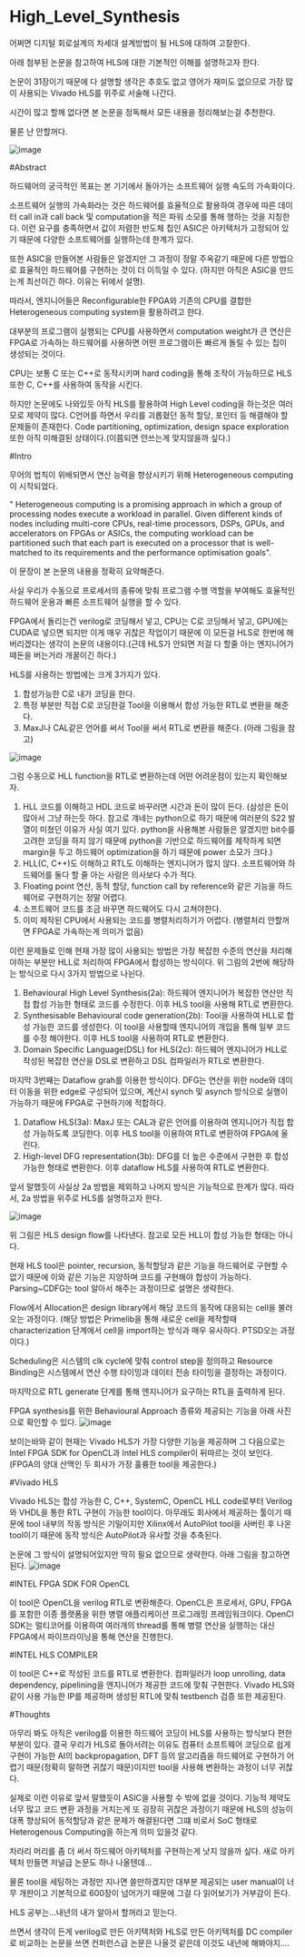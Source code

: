 # High_Level_Synthesis

어쩌면 디지털 회로설계의 차세대 설계방법이 될 HLS에 대하여 고찰한다.

아래 첨부된 논문을 참고하여 HLS에 대한 기본적인 이해를 설명하고자 한다.

논문이 31장이기 때문에 다 설명할 생각은 추호도 없고 영어가 재미도 없으므로 가장 많이 사용되는 Vivado HLS를 위주로 서술해 나간다.

시간이 많고 할께 없다면 본 논문을 정독해서 모든 내용을 정리해보는걸 추천한다.

물론 난 안할꺼다.


![image](https://github.com/dylee0907/High_Level_Synthesis/assets/79738681/2b2e3c80-cfa3-4b2c-9f45-df8b3af3225b)

#Abstract

하드웨어의 궁극적인 목표는 본 기기에서 돌아가는 소프트웨어 실행 속도의 가속화이다. 

소프트웨어 실행의 가속화라는 것은 하드웨어를 효율적으로 활용하여 경우에 따른 데이터 call in과 call back 및 computation을 적은 파워 소모를 통해 행하는 것을 지칭한다. 이런 요구를 충족하면서 값이 저렴한 반도체 칩인 ASIC은 아키텍처가 고정되어 있기 때문에 다양한 소프트웨어를 실행하는데 한계가 있다. 

또한 ASIC을 만들어본 사람들은 알겠지만 그 과정이 정말 주옥같기 때문에 다른 방법으로 효율적인 하드웨어를 구현하는 것이 더 이득일 수 있다. (하지만 아직은 ASIC을 만드는게 최선이긴 하다. 이유는 뒤에서 설명).

따라서, 엔지니어들은 Reconfigurable한 FPGA와 기존의 CPU를 결합한 Heterogeneous computing system을 활용하려고 한다. 

대부분의 프로그램이 실행되는 CPU를 사용하면서 computation weight가 큰 연산은 FPGA로 가속하는 하드웨어를 사용하면 어떤 프로그램이든 빠르게 돌릴 수 있는 칩이 생성되는 것이다.

CPU는 보통 C 또는 C++로 동작시키며 hard coding을 통해 조작이 가능하므로 HLS 또한 C, C++를 사용하여 동작을 시킨다.

하지만 논문에도 나와있듯 아직 HLS를 활용하여 High Level coding을 하는것은 여러모로 제약이 많다. 
C언어를 하면서 우리를 괴롭혔던 동적 할당, 포인터 등 해결해야 할 문제들이 존재한다.
Code partitioning, optimization, design space exploration 또한 아직 미해결된 상태이다.(이쯤되면 안쓰는게 맞지않을까 싶다.)

#Intro

무어의 법칙이 위배되면서 연산 능력을 향상시키기 위해 Heterogeneous computing이 시작되었다.

" Heterogeneous computing is a promising approach in which a group of processing nodes execute a workload in parallel. Given different kinds of nodes including multi-core CPUs, real-time processors, DSPs, GPUs, and accelerators on FPGAs or ASICs, the computing workload can be partitioned such that each part is executed on a processor that is well-matched to its requirements and the performance optimisation goals".


이 문장이 본 논문의 내용을 정확히 요약해준다. 

사실 우리가 수동으로 프로세서의 종류에 맞춰 프로그램 수행 역할을 부여해도 효율적인 하드웨어 운용과 빠른 소프트웨어 실행을 할 수 있다.

FPGA에서 돌리는건 verilog로 코딩해서 넣고, CPU는 C로 코딩해서 넣고, GPU에는 CUDA로 넣으면 되지만 이게 매우 귀찮은 작업이기 때문에 이 모든걸 HLS로 한번에 해버리겠다는 생각이 논문의 내용이다.(근데 HLS가 안되면 저걸 다 할줄 아는 엔지니어가 떼돈을 버는거라 개꿀이긴 하다.)

HLS를 사용하는 방법에는 크게 3가지가 있다.
1. 합성가능한 C로 내가 코딩을 한다.
2. 특정 부분만 직접 C로 코딩한걸 Tool을 이용해서 합성 가능한 RTL로 변환을 해준다.
3. MaxJ나 CAL같은 언어를 써서 Tool을 써서 RTL로 변환을 해준다.
(아래 그림을 참고)

![image](https://github.com/dylee0907/High_Level_Synthesis/assets/79738681/13027849-80ea-4548-a8a6-99888825c7c0)

그럼 수동으로 HLL function을 RTL로 변환하는데 어떤 어려운점이 있는지 확인해보자.
1. HLL 코드를 이해하고 HDL 코드로 바꾸러면 시간과 돈이 많이 든다. (삼성은 돈이 많아서 그냥 하는듯 하다. 참고로 걔네는 python으로 하기 때문에 여러분의 S22 발열이 미쳤던 이유가 사실 여기 있다. python을 사용해본 사람들은 알겠지만 bit수를 고려한 코딩을 하지 않기 때문에 python을 기반으로 하드웨어를 제작하게 되면 margin을 두고 하드웨어 optimization을 하기 때문에 power 소모가 크다.)
2. HLL(C, C++)도 이해하고 RTL도 이해하는 엔지니어가 많지 않다. 소프트웨어와 하드웨어를 둘다 할 줄 아는 사람은 의사보다 수가 적다.
3. Floating point 연산, 동적 할당, function call by reference와 같은 기능을 하드웨어로 구현하기는 정말 어렵다.
4. 소프트웨어 코드를 조금 바꾸면 하드웨어도 다시 고쳐야한다.
5. 이미 제작된 CPU에서 사용되는 코드를 병렬처리하기가 어렵다. (병렬처리 안할꺼면 FPGA로 가속하는게 의미가 없음)

이런 문제들로 인해 현재 가장 많이 사용되는 방법은 가장 복잡한 수준의 연산을 처리해야하는 부분만 HLL로 처리하여 FPGA에서 합성하는 방식이다.
위 그림의 2번에 해당하는 방식으로 다시 3가지 방법으로 나뉜다.
1. Behavioural High Level Synthesis(2a): 하드웨어 엔지니어가 복잡한 연산만 직접 합성 가능한 형태로 코드를 수정한다. 이후 HLS tool을 사용해 RTL로 변환한다.
2. Synthesisable Behavioural code generation(2b): Tool을 사용하여 HLL로 합성 가능한 코드를 생성한다. 이 tool을 사용할때 엔지니어의 개입을 통해 일부 코드를 수정 해야한다. 이후 HLS tool을 사용하여 RTL로 변환한다.
3. Domain Specific Language(DSL) for HLS(2c): 하드웨어 엔지니어가 HLL로 작성된 복잡한 연산을 DSL로 변환하고 DSL 컴파일러가 RTL로 변환한다.

마지막 3번째는 Dataflow grah를 이용한 방식이다. DFG는 연산을 위한 node와 데이터 이동을 위한 edge로 구성되어 있으며, 계산시 synch 및 asynch 방식으로 실행이 가능하기 때문에 FPGA로 구현하기에 적합하다.
1. Dataflow HLS(3a): MaxJ 또는 CAL과 같은 언어를 이용하여 엔지니어가 직접 합성 가능하도록 코딩한다. 이후 HLS tool을 이용하여 RTL로 변환하여 FPGA에 올린다.
2. High-level DFG representation(3b): DFG를 더 높은 수준에서 구현한 후 합성 가능한 형태로 변환한다. 이후 dataflow HLS를 사용하여 RTL로 변환한다.

앞서 말했듯이 사실상 2a 방법을 제외하고 나머지 방식은 기능적으로 한계가 많다.
따라서, 2a 방법을 위주로 HLS를 설명하고자 한다.


![image](https://github.com/dylee0907/High_Level_Synthesis/assets/79738681/8be9fd14-fd86-49a0-bff8-d419f56a1c7e)

위 그림은 HLS design flow를 나타낸다.
참고로 모든 HLL이 합성 가능한 형태는 아니다.

현재 HLS tool은 pointer, recursion, 동적할당과 같은 기능을 하드웨어로 구현할 수 없기 때문에 이와 같은 기능은 지양하며 코드를 구현해야 합성이 가능하다.
Parsing~CDFG는 tool 알아서 해주는 과정이므로 설명은 생략한다.

Flow에서 Allocation은 design library에서 해당 코드의 동작에 대응되는 cell을 불러오는 과정이다.
(해당 방법은 Primelib을 통해 새로운 cell을 제작할때 characterization 단계에서 cell을 import하는 방식과 매우 유사하다. PTSD오는 과정이다.)

Scheduling은 시스템의 clk cycle에 맞춰 control step을 정의하고
Resource Binding은 시스템에서 연산 수행 타이밍과 데이터 전송 타이밍을 결정하는 과정이다.

마지막으로 RTL generate 단계를 통해 엔지니어가 요구하는 RTL을 출력하게 된다.


FPGA synthesis를 위한 Behavioural Approach 종류와 제공되는 기능을 아래 사진으로 확인할 수 있다.
![image](https://github.com/dylee0907/High_Level_Synthesis/assets/79738681/913a92c7-1b34-4b59-85c5-a3295f267995)

보이는바와 같이 현재는 Vivado HLS가 가장 다양한 기능을 제공하며 그 다음으로는 Intel FPGA SDK for OpenCL과 Intel HLS compiler이 뒤따르는 것이 보인다.
(FPGA의 양대 산맥인 두 회사가 가장 훌륭한 tool을 제공한다.)

#Vivado HLS

Vivado HLS는 합성 가능한 C, C++, SystemC, OpenCL HLL code로부터 Verilog와 VHDL을 통한 RTL 구현이 가능한 tool이다.
아무래도 회사에서 제공하는 툴이기 때문에 tool 내부의 작동 방식은 기밀이지만 Xilinx에서 AutoPilot tool을 사버린 후 나온 tool이기 때문에 동작 방식은 AutoPilot과 유사할 것을 추축된다.

논문에 그 방식이 설명되어있지만 딱히 필요 없으므로 생략한다.
아래 그림을 참고하면 된다.
![image](https://github.com/dylee0907/High_Level_Synthesis/assets/79738681/259997ba-2da0-4fa5-a045-1b3ff4e03e2f)


#INTEL FPGA SDK FOR OpenCL

이 tool은 OpenCL을 verilog RTL로 변환해준다.
OpenCL은 프로세서, GPU, FPGA를 포함한 이종 플랫폼을 위한 병렬 애플리케이션 프로그래밍 프레임워크이다.
OpenCl SDK는 멀티코어를 이용하여 여러개의 thread를 통해 병렬 연산을 실행하는 대신 FPGA에서 파이프라이닝을 통해 연산을 진행한다.

#INTEL HLS COMPILER

이 tool은 C++로 작성된 코드를 RTL로 변환한다.
컴파일러가 loop unrolling, data dependency, pipelining을 엔지니어가 제공한 코드에 맞춰 구현한다.
Vivado HLS와 같이 사용 가능한 IP를 제공하며 생성된 RTL에 맞춰 testbench 검증 또한 제공된다.

#Thoughts

아무리 봐도 아직은 verilog를 이용한 하드웨어 코딩이 HLS를 사용하는 방식보다 편한 부분이 있다.
결국 우리가 HLS로 돌아서려는 이유도 컴퓨터 소프트웨어 코딩으로 쉽게 구현이 가능한 AI의 backpropagation, DFT 등의 알고리즘을
하드웨어로 구현하기 어렵기 때문(정확히 말하면 귀찮기 때문)이지만 tool을 사용해 변환하는 과정이 너무 귀찮다.

실제로 이런 이유로 앞서 말했듯이 ASIC을 사용할 수 밖에 없을 것이다. 
기능적 제약도 너무 많고 코드 변환 과정을 거치는게 또 굉장히 귀찮은 과정이기 때문에 HLS의 성능이 대폭 향상되어 동적할당과 같은 문제가 해결된다면
그떄 비로서 SoC 형태로 Heterogenous Computing을 하는게 의미 있을것 같다.

차라리 머리를 좀 더 써서 하드웨어 아키텍처를 구현하는게 낫지 않을까 싶다. 
새로 아키텍처 만들면 저널급 논문도 하나 나올텐데...

물론 tool을 세팅하는 과정만 지나면 쓸만하겠지만 대부분 제공되는 user manual이 너무 개판이고 기본적으로 600장이 넘어가기 때문에 그걸 다 읽어보기가 거부감이 든다.

HLS 공부는...내년의 내가 알아서 할꺼라고 믿는다.

쓰면서 생각이 든게 verilog로 만든 아키텍처와 HLS로 만든 아키텍처를 DC compiler로 비교하는 논문을 쓰면 컨퍼런스급 논문은 나올것 같은데 이것도 내년에 해봐야지....
